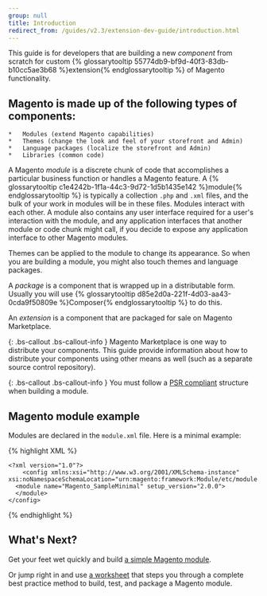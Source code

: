 ```yaml
---
group: null
title: Introduction
redirect_from: /guides/v2.3/extension-dev-guide/introduction.html
---
```


This guide is for developers that are building a new _component_ from scratch for custom {% glossarytooltip 55774db9-bf9d-40f3-83db-b10cc5ae3b68 %}extension{% endglossarytooltip %} of Magento functionality.

## Magento is made up of the following types of components:

```
*	Modules (extend Magento capabilities)
*	Themes (change the look and feel of your storefront and Admin)
*	Language packages (localize the storefront and Admin)
*	Libraries (common code)
```

A Magento _module_ is a discrete chunk of code that accomplishes a particular business function or handles a Magento feature. A {% glossarytooltip c1e4242b-1f1a-44c3-9d72-1d5b1435e142 %}module{% endglossarytooltip %} is typically a collection `.php` and `.xml` files, and the bulk of your work in modules will be in these files.  Modules interact with each other. A module also contains any user interface required for a user's interaction with the module, and any application interfaces that another module or code chunk might call, if you decide to expose any application interface to other Magento modules.

Themes can be applied to the module to change its appearance. So when you are building a module, you might also touch themes and language packages.

A _package_ is a component that is wrapped up in a distributable form. Usually you will use {% glossarytooltip d85e2d0a-221f-4d03-aa43-0cda9f50809e %}Composer{% endglossarytooltip %} to do this.

An _extension_ is a component that are packaged for sale on Magento Marketplace.

{: .bs-callout .bs-callout-info }
Magento Marketplace is one way to distribute your components. This guide provide information about how to distribute your components using other means as well (such as a separate source control repository).

{: .bs-callout .bs-callout-info }
You must follow a [PSR compliant](http://www.php-fig.org/psr/psr-4/) structure when building a module.

## Magento module example

Modules are declared in the `module.xml` file. Here is a minimal example:

{% highlight XML %}

```
<?xml version="1.0"?>
    <config xmlns:xsi="http://www.w3.org/2001/XMLSchema-instance" xsi:noNamespaceSchemaLocation="urn:magento:framework:Module/etc/module.xsd">
  <module name="Magento_SampleMinimal" setup_version="2.0.0">
  </module>
</config>
```

{% endhighlight %}

## What's Next?

Get your feet wet quickly and build [a simple Magento module]({{page.baseurl}}/remove).

Or jump right in and use [a worksheet]({{page.baseurl}}/remove) that steps you through a complete best practice method to build, test, and package a Magento module.

